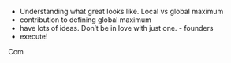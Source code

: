 - Understanding what great looks like. Local vs global maximum
- contribution to defining global maximum
- have lots of ideas. Don’t be in love with just one. - founders
- execute!

Com